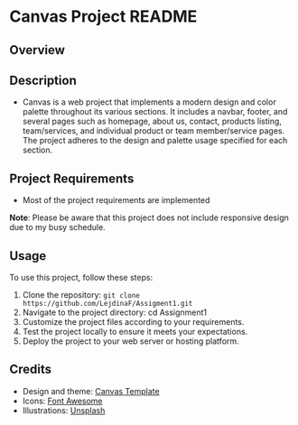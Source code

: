 # Canvas Project README

## Overview

## Description
- Canvas is a web project that implements a modern design and color palette throughout its various sections. It includes a navbar, footer, and several pages such as homepage, about us, contact, products listing, team/services, and individual product or team member/service pages. The project adheres to the design and palette usage specified for each section.

## Project Requirements

- Most of the project requirements are implemented

**Note**: Please be aware that this project does not include responsive design due to  my busy schedule.

## Usage

To use this project, follow these steps:

1. Clone the repository: `git clone https://github.com/LejdinaF/Assigment1.git`
2. Navigate to the project directory: cd Assignment1
3. Customize the project files according to your requirements.
4. Test the project locally to ensure it meets your expectations.
5. Deploy the project to your web server or hosting platform.


## Credits

- Design and theme: [Canvas Template](https://canvastemplate.com/demo-furniture.html)
- Icons: [Font Awesome](https://fontawesome.com/)
- Illustrations: [Unsplash](https://unsplash.com/)

